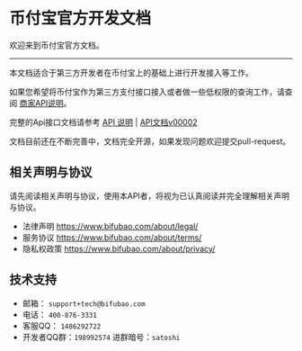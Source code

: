# 币付宝官方开发文档

欢迎来到币付宝官方文档。

<hr>

本文档适合于第三方开发者在币付宝上的基础上进行开发接入等工作。

如果您希望将币付宝作为第三方支付接口接入或者做一些低权限的查询工作，请查阅 [商家API说明](#docs/merchant_api)。

完整的Api接口文档请参考 [API 说明](#docs/readme) | [API文档v00002](#docs/api_doc_v00002)

文档目前还在不断完善中，文档完全开源，如果发现问题欢迎提交pull-request。

相关声明与协议
-------------

请先阅读相关声明与协议，使用本API者，将视为已认真阅读并完全理解相关声明与协议。

   * 法律声明 https://www.bifubao.com/about/legal/
   * 服务协议 https://www.bifubao.com/about/terms/
   * 隐私权政策 https://www.bifubao.com/about/privacy/

技术支持
-------------

   * 邮箱： ```support+tech@bifubao.com``` 
   * 电话： ```400-876-3331``` 
   * 客服QQ： ```1486292722```
   * 开发者QQ群：```198992574``` 进群暗号：```satoshi```